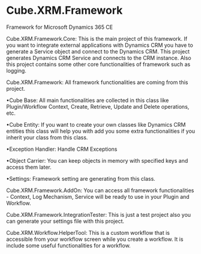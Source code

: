 # Cube.XRM.Framework
Framework for Microsoft Dynamics 365 CE

Cube.XRM.Framework.Core:
This is the main project of this framework. If you want to integrate external applications with Dynamics CRM you have to generate a Service object and connect to the Dynamics CRM. This project generates Dynamics CRM Service and connects to the CRM instance. Also this project contains some other core functionalities of framework such as logging.

Cube.XRM.Framework:
All framework functionalities are coming from this project.

•Cube Base: All main functionalities are collected in this class like Plugin/Workflow Context, Create, Retrieve, Update and Delete operations, etc.

•Cube Entity: If you want to create your own classes like Dynamics CRM entities this class will help you with add you some extra functionalities if you inherit your class from this class.

•Exception Handler: Handle CRM Exceptions

•Object Carrier: You can keep objects in memory with specified keys and access them later.

•Settings: Framework setting are generating from this class.

Cube.XRM.Framework.AddOn:
You can access all framework functionalities - Context, Log Mechanism, Service will be ready to use in your Plugin and Workflow.

Cube.XRM.Framework.IntegrationTester:
This is just a test project also you can generate your settings file with this project.

Cube.XRM.Workflow.HelperTool:
This is a custom workflow that is accessible from your workflow screen while you create a workflow. It is include some useful functionalities for a workflow.
